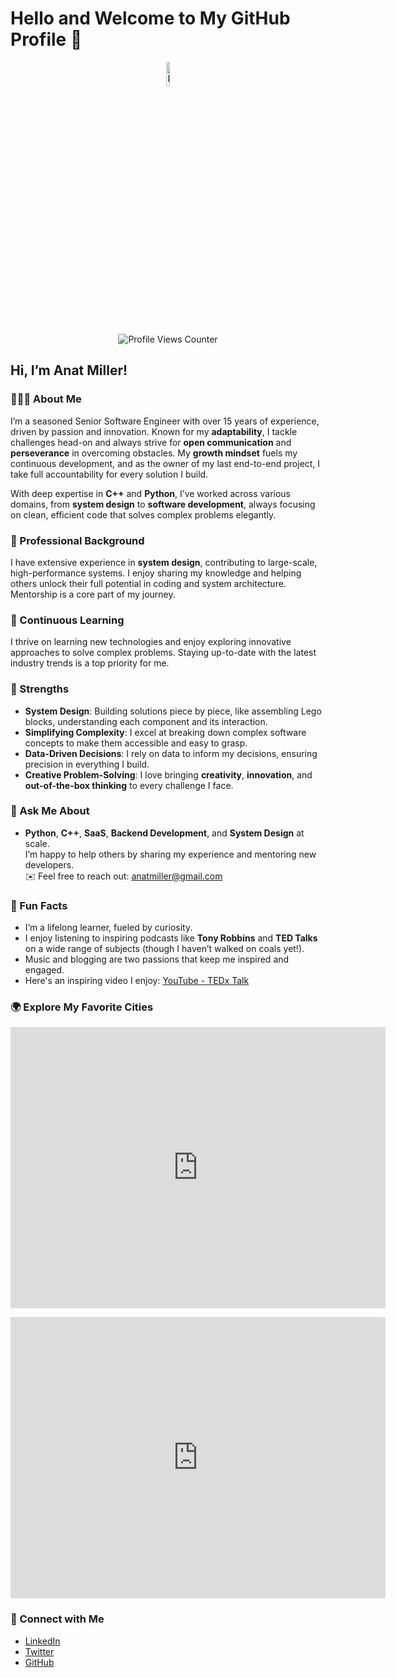 # Hello and Welcome to My GitHub Profile 👋  
<p align="center">  
  <a href="https://anuraghazra.github.io">  
    <img width="10%" alt="Hello and Welcome to my GitHub Profile 👋, I am Anat, a passionate Senior Software Engineer" src="https://media.giphy.com/media/26tn33aiTi1jkl6H6/giphy.gif" />  
  </a>  
</p>  
<br />  
<p align="center">  
  <img src="https://komarev.com/ghpvc/?username=anatmiller&color=brightgreen" alt="Profile Views Counter" />  
</p>

## Hi, I’m Anat Miller!  
### 👨🏻‍💻 About Me  
I’m a seasoned Senior Software Engineer with over 15 years of experience, driven by passion and innovation. Known for my **adaptability**, I tackle challenges head-on and always strive for **open communication** and **perseverance** in overcoming obstacles. My **growth mindset** fuels my continuous development, and as the owner of my last end-to-end project, I take full accountability for every solution I build.

With deep expertise in **C++** and **Python**, I’ve worked across various domains, from **system design** to **software development**, always focusing on clean, efficient code that solves complex problems elegantly.

### 💼 Professional Background  
I have extensive experience in **system design**, contributing to large-scale, high-performance systems. I enjoy sharing my knowledge and helping others unlock their full potential in coding and system architecture. Mentorship is a core part of my journey.

### 🚀 Continuous Learning  
I thrive on learning new technologies and enjoy exploring innovative approaches to solve complex problems. Staying up-to-date with the latest industry trends is a top priority for me.

### 🌟 Strengths  
- **System Design**: Building solutions piece by piece, like assembling Lego blocks, understanding each component and its interaction.  
- **Simplifying Complexity**: I excel at breaking down complex software concepts to make them accessible and easy to grasp.  
- **Data-Driven Decisions**: I rely on data to inform my decisions, ensuring precision in everything I build.  
- **Creative Problem-Solving**: I love bringing **creativity**, **innovation**, and **out-of-the-box thinking** to every challenge I face.

### 💬 Ask Me About  
- **Python**, **C++**, **SaaS**, **Backend Development**, and **System Design** at scale.  
I’m happy to help others by sharing my experience and mentoring new developers.  
✉️ Feel free to reach out: [anatmiller@gmail.com](mailto:anatmiller@gmail.com)

### 👾 Fun Facts  
- I’m a lifelong learner, fueled by curiosity.  
- I enjoy listening to inspiring podcasts like **Tony Robbins** and **TED Talks** on a wide range of subjects (though I haven’t walked on coals yet!).  
- Music and blogging are two passions that keep me inspired and engaged.  
- Here's an inspiring video I enjoy: [YouTube - TEDx Talk](https://www.youtube.com/watch?v=Dze8ndWToFE)

### 🌍 Explore My Favorite Cities  
<p align="center">  
  <iframe width="600" height="450" src="https://www.google.com/maps/embed?pb=!1m18!1m12!1m3!1d3353.377456789!2d34.781768!3d32.085299!2m3!1f0!2f0!3f0!3m2!1i1024!2i768!4f13.1!3m3!1m2!1s0x151d4b76e6b6b6b6%3A0x6b6b6b6b6b6b6b6b6b!2sTel%20Aviv!5e0!3m2!1sen!2sil!4v1633021234567!5m2!1sen!2sil" frameborder="0" style="border:0;" allowfullscreen aria-hidden="false" tabindex="0"></iframe>  
</p>

<p align="center">  
  <iframe width="600" height="450" src="https://www.google.com/maps/embed?pb=!1m18!1m12!1m3!1d3353.377456789!2d12.496365!3d41.902783!2m3!1f0!2f0!3f0!3m2!1i1024!2i768!4f13.1!3m3!1m2!1s0x151d4b76e6b6b6b6%3A0x6b6b6b6b6b6b6b6b6b!2sRome!5e0!3m2!1sen!2sit!4v1633021234567!5m2!1sen!2sit" frameborder="0" style="border:0;" allowfullscreen aria-hidden="false" tabindex="0"></iframe>  
</p>

### 🔗 Connect with Me  
- [LinkedIn](#)  
- [Twitter](#)  
- [GitHub](#)
